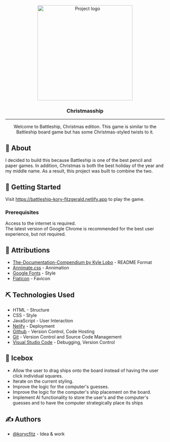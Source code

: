 <div align="center">
 <img height=300px src="./assets/christmas-ship.png" alt="Project logo"></a>
</div>

<h3 align="center">Christmasship</h3>

---

<p align="center"> Welcome to Battleship, Christmas edition. This game is similar to the Battleship board game but has some Christmas-styled twists to it.
</p>

## 🧐 About

I decided to build this because Battleship is one of the best pencil and paper games. In addition, Christmas is both the best holiday of the year and my middle name. As a result, this project was built to combine the two.

## 🏁 Getting Started

Visit https://battleship-kory-fitzgerald.netlify.app to play the game.

### Prerequisites

Access to the internet is required.<br>
The latest version of Google Chrome is recommended for the best user experience, but not required.

## 🎈 Attributions

- [The-Documentation-Compendium by Kyle Lobo](https://github.com/kylelobo/The-Documentation-Compendium) - README Format
- [Annimate.css](https://cdnjs.cloudflare.com/ajax/libs/animate.css/4.1.1/animate.min.css) - Annimation
- [Google Fonts](https://fonts.google.com/) - Style
- [Flaticon](https://www.flaticon.com/) - Favicon

## ⛏️ Technologies Used

- HTML - Structure
- CSS - Style
- JavaScript - User Interaction
- [Nelify](https://app.netlify.com/) - Deployment
- [Github](https://github.com/) - Version Control, Code Hosting
- [Git](https://git-scm.com/) - Version Control and Source Code Management
- [Visual Studio Code](https://code.visualstudio.com/) - Debugging, Version Control

## 🚀 Icebox

- Allow the user to drag ships onto the board instead of having the user click individual squares.
- Iterate on the current styling.
- Improve the logic for the computer's guesses.
- Improve the logic for the computer's ship placement on the board.
- Implement AI functionality to store the user's and the computer's guesses and to have the computer strategically place its ships

## ✍️ Authors

- [@korycfitz](https://github.com/korycfitz) - Idea & work
 